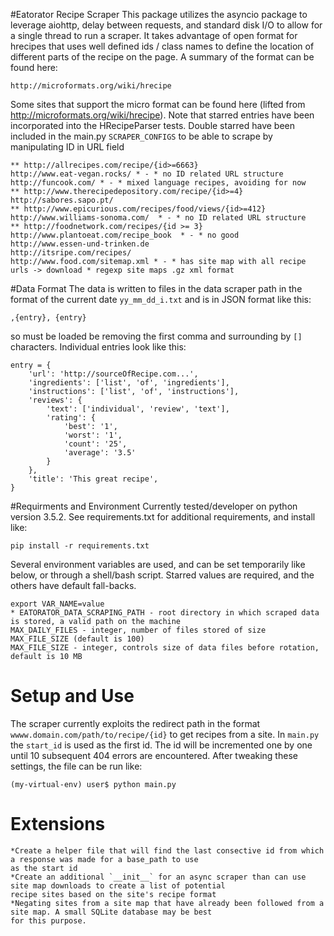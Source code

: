 #Eatorator Recipe Scraper
This package utilizes the asyncio package to leverage aiohttp, delay between requests, and standard disk I/O to
allow for a single thread to run a scraper. It takes advantage of open format for hrecipes that uses well defined
ids / class names to define the location of different parts of the recipe on the page. A summary of the format can
be found here:

    http://microformats.org/wiki/hrecipe

Some sites that support the micro format can be found here (lifted from http://microformats.org/wiki/hrecipe). Note
that starred entries have been incorporated into the HRecipeParser tests. Double starred have been included in the
main.py  `SCRAPER_CONFIGS` to be able to scrape by manipulating ID in URL field    

    ** http://allrecipes.com/recipe/{id>=6663}
    http://www.eat-vegan.rocks/ * - * no ID related URL structure
    http://funcook.com/ * - * mixed language recipes, avoiding for now
    ** http://www.therecipedepository.com/recipe/{id>=4}
    http://sabores.sapo.pt/
    ** http://www.epicurious.com/recipes/food/views/{id>=412}
    http://www.williams-sonoma.com/  * - * no ID related URL structure
    ** http://foodnetwork.com/recipes/{id >= 3}
    http://www.plantoeat.com/recipe_book  * - * no good
    http://www.essen-und-trinken.de
    http://itsripe.com/recipes/
    http://www.food.com/sitemap.xml * - * has site map with all recipe urls -> download * regexp site maps .gz xml format

#Data Format
The data is written to files in the data scraper path in the format of the current date `yy_mm_dd_i.txt` and is in JSON
format like this:

    ,{entry}, {entry}

so must be loaded be removing the first comma and surrounding by `[]` characters. Individual entries look like this:

    entry = {
        'url': 'http://sourceOfRecipe.com...',
        'ingredients': ['list', 'of', 'ingredients'],
        'instructions': ['list', 'of', 'instructions'],
        'reviews': {
            'text': ['individual', 'review', 'text'],
            'rating': {
                'best': '1',
                'worst': '1',
                'count': '25',
                'average': '3.5'
            }
        },
        'title': 'This great recipe',
    }

#Requirments and Environment
Currently tested/developer on python version 3.5.2. See requirements.txt for additional requirements, and install like:

    pip install -r requirements.txt

Several environment variables are used, and can be set temporarily like below, or through a shell/bash script. Starred
values are required, and the others have default fall-backs.

    export VAR_NAME=value
    * EATORATOR_DATA_SCRAPING_PATH - root directory in which scraped data is stored, a valid path on the machine
    MAX_DAILY_FILES - integer, number of files stored of size MAX_FILE_SIZE (default is 100)
    MAX_FILE_SIZE - integer, controls size of data files before rotation, default is 10 MB

# Setup and Use
The scraper currently exploits the redirect path in the format `wwww.domain.com/path/to/recipe/{id}` to get
recipes from a site. In `main.py` the `start_id` is used as the first id. The id will be incremented one by one until
10 subsequent 404 errors are encountered. After tweaking these settings, the file can be run like:

    (my-virtual-env) user$ python main.py

# Extensions
    *Create a helper file that will find the last consective id from which a response was made for a base_path to use
    as the start id
    *Create an additional `__init__` for an async scraper than can use site map downloads to create a list of potential
    recipe sites based on the site's recipe format
    *Negating sites from a site map that have already been followed from a site map. A small SQLite database may be best
    for this purpose.
